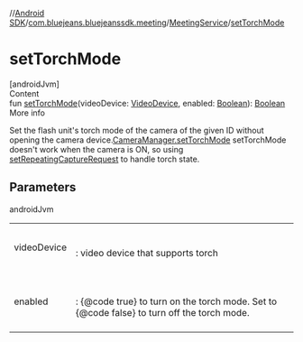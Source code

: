 //[Android SDK](../../../index.md)/[com.bluejeans.bluejeanssdk.meeting](../index.md)/[MeetingService](index.md)/[setTorchMode](set-torch-mode.md)



# setTorchMode  
[androidJvm]  
Content  
fun [setTorchMode](set-torch-mode.md)(videoDevice: [VideoDevice](../../com.bluejeans.bluejeanssdk.selfvideo/-video-device/index.md), enabled: [Boolean](https://kotlinlang.org/api/latest/jvm/stdlib/kotlin/-boolean/index.html)): [Boolean](https://kotlinlang.org/api/latest/jvm/stdlib/kotlin/-boolean/index.html)  
More info  


Set the flash unit's torch mode of the camera of the given ID without opening the camera device.[CameraManager.setTorchMode](https://developer.android.com/reference/kotlin/android/hardware/camera2/CameraManager.html#settorchmode) setTorchMode doesn't work when the camera is ON, so using [setRepeatingCaptureRequest](set-repeating-capture-request.md) to handle torch state.



## Parameters  
  
androidJvm  
  
| | |
|---|---|
| <a name="com.bluejeans.bluejeanssdk.meeting/MeetingService/setTorchMode/#com.bluejeans.bluejeanssdk.selfvideo.VideoDevice#kotlin.Boolean/PointingToDeclaration/"></a>videoDevice| <a name="com.bluejeans.bluejeanssdk.meeting/MeetingService/setTorchMode/#com.bluejeans.bluejeanssdk.selfvideo.VideoDevice#kotlin.Boolean/PointingToDeclaration/"></a><br><br>: video device that supports torch<br><br>|
| <a name="com.bluejeans.bluejeanssdk.meeting/MeetingService/setTorchMode/#com.bluejeans.bluejeanssdk.selfvideo.VideoDevice#kotlin.Boolean/PointingToDeclaration/"></a>enabled| <a name="com.bluejeans.bluejeanssdk.meeting/MeetingService/setTorchMode/#com.bluejeans.bluejeanssdk.selfvideo.VideoDevice#kotlin.Boolean/PointingToDeclaration/"></a><br><br>: {@code true} to turn on the torch mode. Set to {@code false} to turn off the torch mode.<br><br>|
  
  



